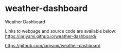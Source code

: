 # weather-dashboard

Weather Dashboard

Links to webpage and source code are available below:
https://iariyami.github.io/weather-dashboard/

https://github.com/iariyami/weather-dashboard

